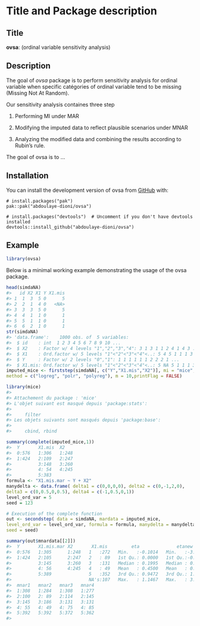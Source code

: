 
<!-- README.md is generated from README.Rmd. Please edit that file -->

# Title and Package description

## Title

**ovsa**: (ordinal variable sensitivity analysis)

## Description

The goal of *ovsa* package is to perform sensitivity analysis for
ordinal variable when specific catégories of ordinal variable tend to be
missing (Missing Not At Random).

Our sensitivity analysis containes three step

1.  Performing MI under MAR

2.  Modifying the imputed data to reflect plausible scenarios under MNAR

3.  Analyzing the modified data and combining the results according to
    Rubin’s rule.

<!-- badges: start -->
<!-- badges: end -->

The goal of ovsa is to …

## Installation

You can install the development version of ovsa from
[GitHub](https://github.com/) with:

    # install.packages("pak")
    pak::pak("abdoulaye-dioni/ovsa")

    # install.packages("devtools")  # Uncomment if you don't have devtools installed
    devtools::install_github("abdoulaye-dioni/ovsa")

## Example

``` r
library(ovsa)
```

Below is a minimal working example demonstrating the usage of the ovsa
package.

``` r
head(simdaNA)
#>   id X2 X1 Y X1.mis
#> 1  1  3  5 0      5
#> 2  2  1  4 0   <NA>
#> 3  3  3  5 0      5
#> 4  4  1  1 0      1
#> 5  5  1  1 0      1
#> 6  6  2  1 0      1
str(simdaNA)
#> 'data.frame':    1000 obs. of  5 variables:
#>  $ id    : int  1 2 3 4 5 6 7 8 9 10 ...
#>  $ X2    : Factor w/ 4 levels "1","2","3","4": 3 1 3 1 1 2 4 1 4 3 ...
#>  $ X1    : Ord.factor w/ 5 levels "1"<"2"<"3"<"4"<..: 5 4 5 1 1 1 3 3 5 1 ...
#>  $ Y     : Factor w/ 2 levels "0","1": 1 1 1 1 1 1 2 2 2 1 ...
#>  $ X1.mis: Ord.factor w/ 5 levels "1"<"2"<"3"<"4"<..: 5 NA 5 1 1 1 3 3 5 1 ...
imputed_mice <- firststep(simdaNA[, c("Y","X1.mis","X2")], mi = "mice",
method = c("logreg", "polr", "polyreg"), m = 10,printFlag = FALSE)
```

``` r
library(mice)
#> 
#> Attachement du package : 'mice'
#> L'objet suivant est masqué depuis 'package:stats':
#> 
#>     filter
#> Les objets suivants sont masqués depuis 'package:base':
#> 
#>     cbind, rbind

summary(complete(imputed_mice,1))
#>  Y       X1.mis  X2     
#>  0:576   1:306   1:248  
#>  1:424   2:109   2:247  
#>          3:148   3:260  
#>          4: 54   4:245  
#>          5:383
formula <- "X1.mis.mar ~ Y + X2"
manydelta <- data.frame( delta1 = c(0,0,0,0), delta2 = c(0,-1,2,0),
delta3 = c(0,0.5,0,0.5), delta4 = c(-1,0.5,0,1))
level_ord_var = 5
seed = 123
```

``` r
# Execution of the complete function
out <- secondstep( data = simdaNA, mardata = imputed_mice,
level_ord_var = level_ord_var, formula = formula, manydelta = manydelta,
seed = seed)
```

``` r
summary(out$mnardata[[2]])
#>  Y       X1.mis.mar X2       X1.mis         eta              etanew       
#>  0:576   1:305      1:248   1   :272   Min.   :-0.1014   Min.   :-3.1493  
#>  1:424   2:105      2:247   2   : 89   1st Qu.: 0.0000   1st Qu.:-0.2689  
#>          3:145      3:260   3   :131   Median : 0.1995   Median : 0.5053  
#>          4: 56      4:245   4   : 49   Mean   : 0.4500   Mean   : 0.4924  
#>          5:389              5   :352   3rd Qu.: 0.9472   3rd Qu.: 1.2914  
#>                             NA's:107   Max.   : 1.1467   Max.   : 3.6124  
#>  mnar1   mnar2   mnar3   mnar4  
#>  1:308   1:284   1:308   1:277  
#>  2:100   2: 89   2:114   2:145  
#>  3:145   3:186   3:131   3:131  
#>  4: 55   4: 49   4: 75   4: 85  
#>  5:392   5:392   5:372   5:362  
#> 
```
